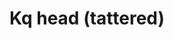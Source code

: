 ---
layout: item
title: Kq head (tattered)
item-id: 22671
datatable: true
id: 22671
name: "Kq head (tattered)"
members: true
lowalch: 20000
highalch: 30000
examine: "Good enough for mounting on a wall, but not something a Slayer Master would be interested in. I should get it stuffed!"
monsters:
  - id: 963
    name: "Kalphite Queen"
    members: true
    combat_level: 333
    wiki_url: "https://oldschool.runescape.wiki/w/Kalphite_Queen#Crawling"
    drops:
      - quantity: "1"
        rarity: 1
    image: "https://oldschool.runescape.wiki/images/thumb/5/57/Kalphite_Queen.png/290px-Kalphite_Queen.png?a4955"
---